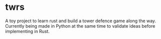 # twrs
A toy project to learn rust and build a tower defence game along the way. Currently being made in Python at the same time to validate ideas before implementing in Rust.
